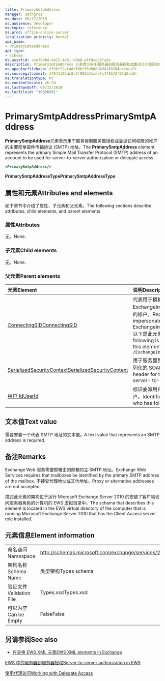 ```yaml
---
title: PrimarySmtpAddress
manager: sethgros
ms.date: 09/17/2015
ms.audience: Developer
ms.topic: reference
ms.prod: office-online-server
localization_priority: Normal
api_name:
- PrimarySmtpAddress
api_type:
- schema
ms.assetid: eee79904-9412-4e61-b9b8-aff0ce25fade
description: PrimarySmtpAddress 元素表示用于服务器到服务器授权或委派访问权限的帐户的主要简单邮件传输协议 (SMTP) 地址。
ms.openlocfilehash: d33bf22af4ddf6b2f6d8d8d434168264acfaea7c
ms.sourcegitcommit: 34041125dc8c5f993b21cebfc4f8b72f0fd2cb6f
ms.translationtype: MT
ms.contentlocale: zh-CN
ms.lasthandoff: 06/15/2018
ms.locfileid: "19826881"
---
```

# <a name="primarysmtpaddress"></a><span data-ttu-id="b19b8-103">PrimarySmtpAddress</span><span class="sxs-lookup"><span data-stu-id="b19b8-103">PrimarySmtpAddress</span></span>

<span data-ttu-id="b19b8-104">**PrimarySmtpAddress**元素表示用于服务器到服务器授权或委派访问权限的帐户的主要简单邮件传输协议 (SMTP) 地址。</span><span class="sxs-lookup"><span data-stu-id="b19b8-104">The **PrimarySmtpAddress** element represents the primary Simple Mail Transfer Protocol (SMTP) address of an account to be used for server-to-server authorization or delegate access.</span></span> 
  
```xml
<PrimarySmtpAddress/>
```

 <span data-ttu-id="b19b8-105">**PrimarySmtpAddressType**</span><span class="sxs-lookup"><span data-stu-id="b19b8-105">**PrimarySmtpAddressType**</span></span>
## <a name="attributes-and-elements"></a><span data-ttu-id="b19b8-106">属性和元素</span><span class="sxs-lookup"><span data-stu-id="b19b8-106">Attributes and elements</span></span>

<span data-ttu-id="b19b8-107">如下章节中介绍了属性、子元素和父元素。</span><span class="sxs-lookup"><span data-stu-id="b19b8-107">The following sections describe attributes, child elements, and parent elements.</span></span>
  
### <a name="attributes"></a><span data-ttu-id="b19b8-108">属性</span><span class="sxs-lookup"><span data-stu-id="b19b8-108">Attributes</span></span>

<span data-ttu-id="b19b8-109">无。</span><span class="sxs-lookup"><span data-stu-id="b19b8-109">None.</span></span>
  
### <a name="child-elements"></a><span data-ttu-id="b19b8-110">子元素</span><span class="sxs-lookup"><span data-stu-id="b19b8-110">Child elements</span></span>

<span data-ttu-id="b19b8-111">无。</span><span class="sxs-lookup"><span data-stu-id="b19b8-111">None.</span></span>
  
### <a name="parent-elements"></a><span data-ttu-id="b19b8-112">父元素</span><span class="sxs-lookup"><span data-stu-id="b19b8-112">Parent elements</span></span>

|<span data-ttu-id="b19b8-113">**元素**</span><span class="sxs-lookup"><span data-stu-id="b19b8-113">**Element**</span></span>|<span data-ttu-id="b19b8-114">**说明**</span><span class="sxs-lookup"><span data-stu-id="b19b8-114">**Description**</span></span>|
|:-----|:-----|
|[<span data-ttu-id="b19b8-115">ConnectingSID</span><span class="sxs-lookup"><span data-stu-id="b19b8-115">ConnectingSID</span></span>](connectingsid.md) <br/> |<span data-ttu-id="b19b8-116">代表用于模拟使用 ExchangeImpersonation SOAP 标头时的帐户。</span><span class="sxs-lookup"><span data-stu-id="b19b8-116">Represents an account to impersonate when you are using the ExchangeImpersonation SOAP header.</span></span>  <br/> <span data-ttu-id="b19b8-117">以下是此元素的 XPath 表达式：</span><span class="sxs-lookup"><span data-stu-id="b19b8-117">The following is the XPath expression to this element:</span></span>  <br/>  `/ExchangeImpersonation/ConnectingSID` <br/> |
|[<span data-ttu-id="b19b8-118">SerializedSecurityContext</span><span class="sxs-lookup"><span data-stu-id="b19b8-118">SerializedSecurityContext</span></span>](serializedsecuritycontext.md) <br/> |<span data-ttu-id="b19b8-119">用于服务器到服务器身份验证中的令牌序列化的 SOAP 标头。</span><span class="sxs-lookup"><span data-stu-id="b19b8-119">Used in the SOAP header for token serialization in server- to-server authentication.</span></span>  <br/> |
|[<span data-ttu-id="b19b8-120">用户 Id</span><span class="sxs-lookup"><span data-stu-id="b19b8-120">UserId</span></span>](userid.md) <br/> |<span data-ttu-id="b19b8-121">标识委派用户或具有文件夹访问权限的用户。</span><span class="sxs-lookup"><span data-stu-id="b19b8-121">Identifies a delegate user or a user who has folder access permissions.</span></span>  <br/> |
   
## <a name="text-value"></a><span data-ttu-id="b19b8-122">文本值</span><span class="sxs-lookup"><span data-stu-id="b19b8-122">Text value</span></span>

<span data-ttu-id="b19b8-123">需要安装一个代表 SMTP 地址的文本值。</span><span class="sxs-lookup"><span data-stu-id="b19b8-123">A text value that represents an SMTP address is required.</span></span>
  
## <a name="remarks"></a><span data-ttu-id="b19b8-124">备注</span><span class="sxs-lookup"><span data-stu-id="b19b8-124">Remarks</span></span>

<span data-ttu-id="b19b8-125">Exchange Web 服务需要邮箱由的邮箱的主 SMTP 地址。</span><span class="sxs-lookup"><span data-stu-id="b19b8-125">Exchange Web Services requires that mailboxes be identified by the primary SMTP address of the mailbox.</span></span> <span data-ttu-id="b19b8-126">不接受代理地址或其他地址。</span><span class="sxs-lookup"><span data-stu-id="b19b8-126">Proxy or alternative addresses are not accepted.</span></span>
  
<span data-ttu-id="b19b8-127">描述此元素的架构位于运行 Microsoft Exchange Server 2010 的安装了客户端访问服务器角色的计算机的 EWS 虚拟目录中。</span><span class="sxs-lookup"><span data-stu-id="b19b8-127">The schema that describes this element is located in the EWS virtual directory of the computer that is running Microsoft Exchange Server 2010 that has the Client Access server role installed.</span></span>
  
## <a name="element-information"></a><span data-ttu-id="b19b8-128">元素信息</span><span class="sxs-lookup"><span data-stu-id="b19b8-128">Element information</span></span>

|||
|:-----|:-----|
|<span data-ttu-id="b19b8-129">命名空间</span><span class="sxs-lookup"><span data-stu-id="b19b8-129">Namespace</span></span>  <br/> |http://schemas.microsoft.com/exchange/services/2006/types  <br/> |
|<span data-ttu-id="b19b8-130">架构名称</span><span class="sxs-lookup"><span data-stu-id="b19b8-130">Schema Name</span></span>  <br/> |<span data-ttu-id="b19b8-131">类型架构</span><span class="sxs-lookup"><span data-stu-id="b19b8-131">Types schema</span></span>  <br/> |
|<span data-ttu-id="b19b8-132">验证文件</span><span class="sxs-lookup"><span data-stu-id="b19b8-132">Validation File</span></span>  <br/> |<span data-ttu-id="b19b8-133">Types.xsd</span><span class="sxs-lookup"><span data-stu-id="b19b8-133">Types.xsd</span></span>  <br/> |
|<span data-ttu-id="b19b8-134">可以为空</span><span class="sxs-lookup"><span data-stu-id="b19b8-134">Can be Empty</span></span>  <br/> |<span data-ttu-id="b19b8-135">False</span><span class="sxs-lookup"><span data-stu-id="b19b8-135">False</span></span>  <br/> |
   
## <a name="see-also"></a><span data-ttu-id="b19b8-136">另请参阅</span><span class="sxs-lookup"><span data-stu-id="b19b8-136">See also</span></span>



- [<span data-ttu-id="b19b8-137">在交换 EWS XML 元素</span><span class="sxs-lookup"><span data-stu-id="b19b8-137">EWS XML elements in Exchange</span></span>](ews-xml-elements-in-exchange.md)


[<span data-ttu-id="b19b8-138">EWS 中的服务器到服务器授权</span><span class="sxs-lookup"><span data-stu-id="b19b8-138">Server-to-server authorization in EWS</span></span>](http://msdn.microsoft.com/library/f1610a20-672d-448b-8c00-5b0fbcaf31cb%28Office.15%29.aspx)
  
[<span data-ttu-id="b19b8-139">使用代理访问</span><span class="sxs-lookup"><span data-stu-id="b19b8-139">Working with Delegate Access</span></span>](http://msdn.microsoft.com/library/dfd6b4a3-8fd3-47ba-83c0-52465cb5f3f3%28Office.15%29.aspx)

